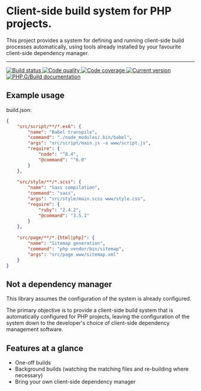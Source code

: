 Client-side build system for PHP projects.
==========================================

This project provides a system for defining and running client-side build processes automatically, using tools already installed by your favourite client-side dependency manager.

***

<a href="https://circleci.com/gh/PhpGt/Build" target="_blank">
	<img src="https://badge.status.php.gt/build-build.svg" alt="Build status" />
</a>
<a href="https://scrutinizer-ci.com/g/PhpGt/Build" target="_blank">
	<img src="https://badge.status.php.gt/build-quality.svg" alt="Code quality" />
</a>
<a href="https://scrutinizer-ci.com/g/PhpGt/Build" target="_blank">
	<img src="https://badge.status.php.gt/build-coverage.svg" alt="Code coverage" />
</a>
<a href="https://packagist.org/packages/PhpGt/Build" target="_blank">
	<img src="https://badge.status.php.gt/build-version.svg" alt="Current version" />
</a>
<a href="http://www.php.gt/Build" target="_blank">
	<img src="https://badge.status.php.gt/build-docs.svg" alt="PHP.G/Build documentation" />
</a>

Example usage
-------------

build.json:

```json
{
	"src/script/**/*.es6": {
		"name": "Babel transpile",
		"command": "./node_modules/.bin/babel",
		"args": "src/script/main.js -o www/script.js",
		"require": {
			"node": "^8.4",
			"@command": "^6.0"
		}
	},
	
	"src/style/**/*.scss": {
		"name": "Sass compilation",
		"command": "sass",
		"args": "src/style/main.scss www/style.css",
		"require": {
			"ruby": "2.4.2",
			"@command": "3.5.1"
		}
	},
	
	"src/page/**/*.{html|php}": {
		"name": "Sitemap generation",
		"command": "php vendor/bin/sitemap",
		"args": "src/page www/sitemap.xml"
	}
}
```

Not a dependency manager
------------------------

This library assumes the configuration of the system is already configured.

The primary objective is to provide a client-side build system that is automatically configured for PHP projects, leaving the configuration of the system down to the developer's choice of client-side dependency management software.

Features at a glance
--------------------

+ One-off builds
+ Background builds (watching the matching files and re-building where necessary)
+ Bring your own client-side dependency manager
